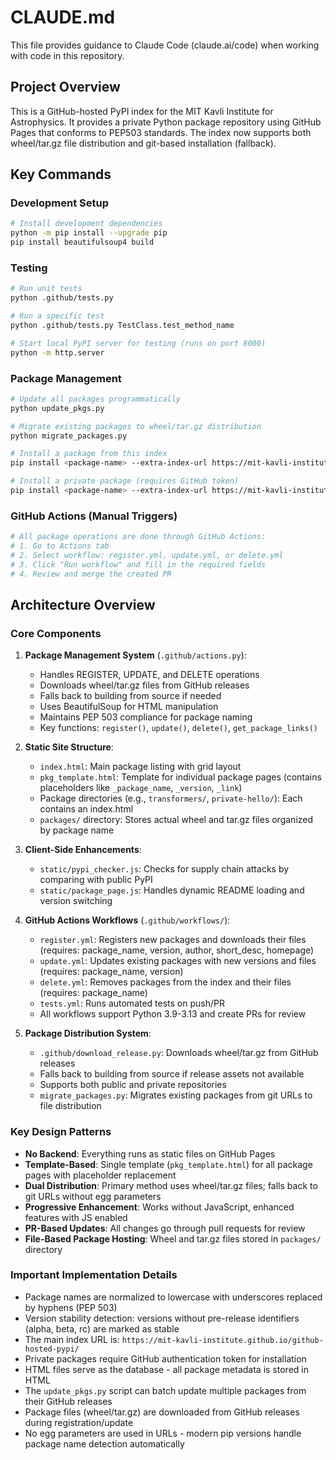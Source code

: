 # CLAUDE.md

This file provides guidance to Claude Code (claude.ai/code) when working with code in this repository.

## Project Overview

This is a GitHub-hosted PyPI index for the MIT Kavli Institute for Astrophysics. It provides a private Python package repository using GitHub Pages that conforms to PEP503 standards. The index now supports both wheel/tar.gz file distribution and git-based installation (fallback).

## Key Commands

### Development Setup
```bash
# Install development dependencies
python -m pip install --upgrade pip
pip install beautifulsoup4 build
```

### Testing
```bash
# Run unit tests
python .github/tests.py

# Run a specific test
python .github/tests.py TestClass.test_method_name

# Start local PyPI server for testing (runs on port 8000)
python -m http.server
```

### Package Management
```bash
# Update all packages programmatically
python update_pkgs.py

# Migrate existing packages to wheel/tar.gz distribution
python migrate_packages.py

# Install a package from this index
pip install <package-name> --extra-index-url https://mit-kavli-institute.github.io/github-hosted-pypi/

# Install a private package (requires GitHub token)
pip install <package-name> --extra-index-url https://mit-kavli-institute.github.io/github-hosted-pypi/ --index-url https://<token>@github.com/
```

### GitHub Actions (Manual Triggers)
```bash
# All package operations are done through GitHub Actions:
# 1. Go to Actions tab
# 2. Select workflow: register.yml, update.yml, or delete.yml
# 3. Click "Run workflow" and fill in the required fields
# 4. Review and merge the created PR
```

## Architecture Overview

### Core Components

1. **Package Management System** (`.github/actions.py`): 
   - Handles REGISTER, UPDATE, and DELETE operations
   - Downloads wheel/tar.gz files from GitHub releases
   - Falls back to building from source if needed
   - Uses BeautifulSoup for HTML manipulation
   - Maintains PEP 503 compliance for package naming
   - Key functions: `register()`, `update()`, `delete()`, `get_package_links()`

2. **Static Site Structure**:
   - `index.html`: Main package listing with grid layout
   - `pkg_template.html`: Template for individual package pages (contains placeholders like `_package_name`, `_version`, `_link`)
   - Package directories (e.g., `transformers/`, `private-hello/`): Each contains an index.html
   - `packages/` directory: Stores actual wheel and tar.gz files organized by package name

3. **Client-Side Enhancements**:
   - `static/pypi_checker.js`: Checks for supply chain attacks by comparing with public PyPI
   - `static/package_page.js`: Handles dynamic README loading and version switching

4. **GitHub Actions Workflows** (`.github/workflows/`):
   - `register.yml`: Registers new packages and downloads their files (requires: package_name, version, author, short_desc, homepage)
   - `update.yml`: Updates existing packages with new versions and files (requires: package_name, version)
   - `delete.yml`: Removes packages from the index and their files (requires: package_name)
   - `tests.yml`: Runs automated tests on push/PR
   - All workflows support Python 3.9-3.13 and create PRs for review

5. **Package Distribution System**:
   - `.github/download_release.py`: Downloads wheel/tar.gz from GitHub releases
   - Falls back to building from source if release assets not available
   - Supports both public and private repositories
   - `migrate_packages.py`: Migrates existing packages from git URLs to file distribution

### Key Design Patterns

- **No Backend**: Everything runs as static files on GitHub Pages
- **Template-Based**: Single template (`pkg_template.html`) for all package pages with placeholder replacement
- **Dual Distribution**: Primary method uses wheel/tar.gz files; falls back to git URLs without egg parameters
- **Progressive Enhancement**: Works without JavaScript, enhanced features with JS enabled
- **PR-Based Updates**: All changes go through pull requests for review
- **File-Based Package Hosting**: Wheel and tar.gz files stored in `packages/` directory

### Important Implementation Details

- Package names are normalized to lowercase with underscores replaced by hyphens (PEP 503)
- Version stability detection: versions without pre-release identifiers (alpha, beta, rc) are marked as stable
- The main index URL is: `https://mit-kavli-institute.github.io/github-hosted-pypi/`
- Private packages require GitHub authentication token for installation
- HTML files serve as the database - all package metadata is stored in HTML
- The `update_pkgs.py` script can batch update multiple packages from their GitHub releases
- Package files (wheel/tar.gz) are downloaded from GitHub releases during registration/update
- No egg parameters are used in URLs - modern pip versions handle package name detection automatically